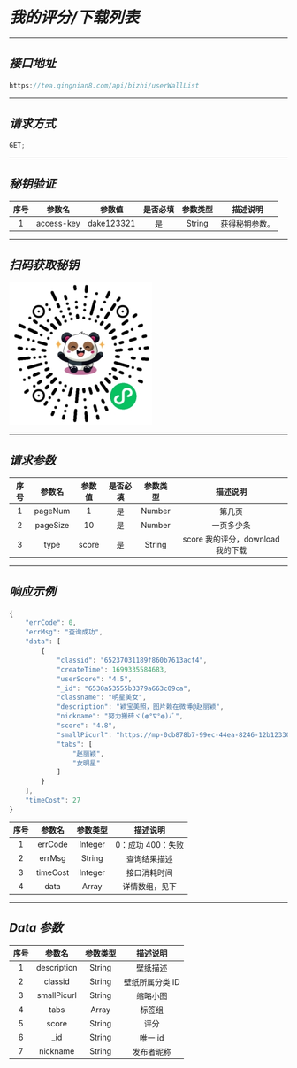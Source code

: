 # **_我的评分/下载列表_**

---

## **_接口地址_**

```js
https://tea.qingnian8.com/api/bizhi/userWallList
```

---

## **_请求方式_**

```ts
GET;
```

---

## **_秘钥验证_**

| 序号 |   参数名   |   参数值   | 是否必填 | 参数类型 |    描述说明    |
| :--: | :--------: | :--------: | :------: | :------: | :------------: |
|  1   | access-key | dake123321 |    是    |  String  | 获得秘钥参数。 |

---

## **_扫码获取秘钥_**

![壁纸接口](../public/images/pandow.jpg)

---

## **_请求参数_**

| 序号 |  参数名  | 参数值 | 是否必填 | 参数类型 |             描述说明              |
| :--: | :------: | :----: | :------: | :------: | :-------------------------------: |
|  1   | pageNum  |   1    |    是    |  Number  |              第几页               |
|  2   | pageSize |   10   |    是    |  Number  |            一页多少条             |
|  3   |   type   | score  |    是    |  String  | score 我的评分，download 我的下载 |

---

## **_响应示例_**

```ts
{
	"errCode": 0,
	"errMsg": "查询成功",
	"data": [
		{
			"classid": "65237031189f860b7613acf4",
			"createTime": 1699335584683,
			"userScore": "4.5",
			"_id": "6530a53555b3379a663c09ca",
			"classname": "明星美女",
			"description": "颖宝美照，图片赖在微博@赵丽颖",
			"nickname": "努力搬砖ヾ(◍°∇°◍)ﾉﾞ",
			"score": "4.8",
			"smallPicurl": "https://mp-0cb878b7-99ec-44ea-8246-12b123304b05.cdn.bspapp.com/xxmBizhi/20231019/1697686630672_1_small.webp",
			"tabs": [
				"赵丽颖",
				"女明星"
			]
		}
	],
	"timeCost": 27
}
```

| 序号 |  参数名  | 参数类型 |     描述说明      |
| :--: | :------: | :------: | :---------------: |
|  1   | errCode  | Integer  | 0：成功 400：失败 |
|  2   |  errMsg  |  String  |   查询结果描述    |
|  3   | timeCost | Integer  |   接口消耗时间    |
|  4   |   data   |  Array   |  详情数组，见下   |

---

## **_Data 参数_**

| 序号 |   参数名    | 参数类型 |    描述说明     |
| :--: | :---------: | :------: | :-------------: |
|  1   | description |  String  |    壁纸描述     |
|  2   |   classid   |  String  | 壁纸所属分类 ID |
|  3   | smallPicurl |  String  |    缩略小图     |
|  4   |    tabs     |  Array   |     标签组      |
|  5   |    score    |  String  |      评分       |
|  6   |    \_id     |  String  |     唯一 id     |
|  7   |  nickname   |  String  |   发布者昵称    |
